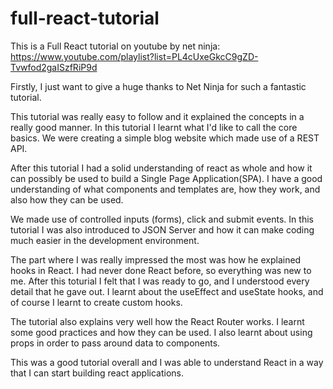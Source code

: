 # full-react-tutorial
This is a Full React tutorial on youtube by net ninja: https://www.youtube.com/playlist?list=PL4cUxeGkcC9gZD-Tvwfod2gaISzfRiP9d

Firstly, I just want to give a huge thanks to Net Ninja for such a fantastic tutorial.

This tutorial was really easy to follow and it explained the concepts in a really good manner. In this tutorial I learnt what I'd like to call the core basics. We were creating a simple blog website which made use of a REST API.

After this tutorial I had a solid understanding of react as whole and how it can possibly be used to build a Single Page Application(SPA). I have a good understanding of what components and templates are, how they work, and also how they can be used.

We made use of controlled inputs (forms), click and submit events. In this tutorial I was also introduced to JSON Server and how it can make coding much easier in the development environment.

The part where I was really impressed the most was how he explained hooks in React. I had never done React before, so everything was new to me. After this toturial I felt that I was ready to go, and I understood every detail that he gave out. I learnt about the useEffect and useState hooks, and of course I learnt to create custom hooks.

The tutorial also explains very well how the React Router works. I learnt some good practices and how they can be used. I also learnt about using props in order to pass around data to components.

This was a good tutorial overall and I was able to understand React in a way that I can start building react applications.